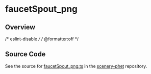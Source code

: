 # faucetSpout_png

## Overview

/* eslint-disable */
/* @formatter:off */



## Source Code

See the source for [faucetSpout_png.ts](https://github.com/phetsims/scenery-phet/blob/main/images/faucetSpout_png.ts) in the [scenery-phet](https://github.com/phetsims/scenery-phet) repository.
